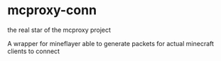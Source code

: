 # mcproxy-conn

the real star of the mcproxy project

A wrapper for mineflayer able to generate packets for actual minecraft clients to connect
